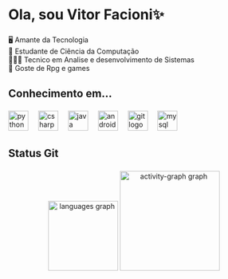 <h1 align="left">Ola, sou Vitor Facioni✨</h1>

###

<p align="left">🖥️ Amante da Tecnologia<br>📕 Estudante de Ciência da Computação<br>🧑🏽‍💻 Tecnico em Analise e desenvolvimento de Sistemas<br>🎲 Goste de Rpg e games</p>

###

<h2 align="left">Conhecimento em...</h2>

###

<div align="left">
  <img src="https://cdn.jsdelivr.net/gh/devicons/devicon/icons/python/python-original.svg" height="40" alt="python logo"  />
  <img width="12" />
  <img src="https://cdn.jsdelivr.net/gh/devicons/devicon/icons/csharp/csharp-original.svg" height="40" alt="csharp logo"  />
  <img width="12" />
  <img src="https://cdn.jsdelivr.net/gh/devicons/devicon/icons/java/java-original.svg" height="40" alt="java logo"  />
  <img width="12" />
  <img src="https://cdn.jsdelivr.net/gh/devicons/devicon/icons/androidstudio/androidstudio-original.svg" height="40" alt="androidstudio logo"  />
  <img width="12" />
  <img src="https://cdn.jsdelivr.net/gh/devicons/devicon/icons/git/git-original.svg" height="40" alt="git logo"  />
  <img width="12" />
  <img src="https://cdn.jsdelivr.net/gh/devicons/devicon/icons/mysql/mysql-original.svg" height="40" alt="mysql logo"  />
</div>

###

<h2 align="left">Status Git</h2>

###

<div align="center">
  <img src="https://github-readme-stats.vercel.app/api/top-langs?username=VitorFacioni&locale=en&hide_title=false&layout=compact&card_width=320&langs_count=5&theme=dracula&hide_border=false&order=2" height="140" alt="languages graph"  />
  <img src="https://github-readme-activity-graph.vercel.app/graph?username=VitorFacioni&radius=16&theme=react&area=true&order=5" height="200" alt="activity-graph graph"  />
</div>

###
